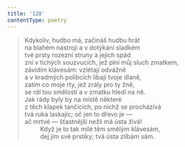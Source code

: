 ```yaml
---
title: '128'
contentType: poetry
---
```


<section>

> Kdykoliv, hudbo má, začínáš hudbu hrát  
> na blahém nástroji a v dotýkání sladkém  
> tvé prsty rozezní struny a jejich spád  
> zní v tichých souzvucích, jež plní můj sluch zmatkem,  
> závidím klávesám: vzlétají odvážně  
> a v kradmých polibcích líbají tvoje dlaně,  
> zatím co moje rty, jež zrály pro ty žně,  
> se rdí tou smělostí a v zmatku hledí na ně.  
> Jak rády byly by na místě některé  
> z těch klapek tančících, po nichž se procházívá  
> tvá ruka laskajíc; oč jen to dřevo je —  
> ač mrtvé — šťastnější nežli má ústa živá!  
>          Když je to tak milé těm smělým klávesám,  
>          dej jim své prstíky; tvá ústa zlíbám sám.

</section>
